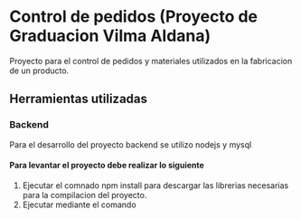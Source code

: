# Control de pedidos (Proyecto de Graduacion Vilma Aldana)

Proyecto para el control de pedidos y materiales utilizados en la fabricacion de un producto.


## Herramientas utilizadas
### Backend
Para el desarrollo del proyecto backend se utilizo nodejs y mysql 

#### Para levantar el proyecto debe realizar lo siguiente

 1. Ejecutar el comnado npm install para descargar las librerias necesarias para la compilacion del proyecto.
 2. Ejecutar mediante el comando 
